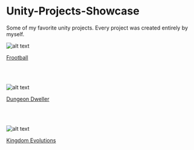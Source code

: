 # Unity-Projects-Showcase

Some of my favorite unity projects. Every project was created entirely by myself.

![alt text](https://i.imgur.com/iLHi6x4.png)

[Frootball](/Frootball/Screenshots.md)

<br>
<br>

![alt text](https://i.imgur.com/gVrDxcF.png)

[Dungeon Dweller](/Dungeon%20Dweller/Screenshots.md)

<br>
<br>

![alt text](https://i.imgur.com/61m2RVl.png)

[Kingdom Evolutions](/Kingdom-Evolutions/Screenshots.md)
